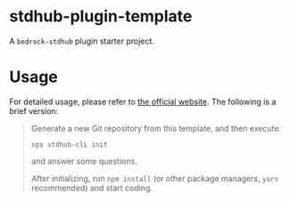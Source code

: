 # stdhub-plugin-template

A `bedrock-stdhub` plugin starter project.

# Usage

For detailed usage, please refer to [the official website](https://bedrock-stdhub.gdt.pub/begin-coding.html#initialize-your-project). The following is a brief version:

> Generate a new Git repository from this template, and then execute:
> ```shell
> npx stdhub-cli init
> ```
> and answer some questions.
> 
> After initializing, run `npm install` (or other package managers, `yarn` recommended) and start coding.